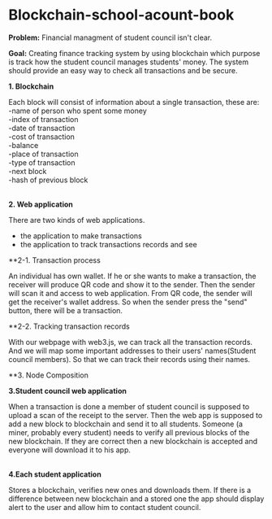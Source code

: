 # Blockchain-school-acount-book

**Problem:** Financial managment of student council isn't clear.

**Goal:** Creating finance tracking system by using blockchain which purpose is track how the student council manages students' money.
The system should provide an easy way to check all transactions and be secure.


**1. Blockchain**


Each block will consist of information about a single transaction, these are: <br>
  -name of person who spent some money<br>
  -index of transaction<br>
  -date of transaction<br>
  -cost of transaction<br>
  -balance<br>
  -place of transaction<br>
  -type of transaction<br>
  -next block<br>
  -hash of previous block<br><br>
  
**2. Web application**

There are two kinds of web applications.
- the application to make transactions
- the application to track transactions records and see

**2-1. Transaction process

An individual has own wallet. If he or she wants to make a transaction, the receiver will produce QR code and show it to the sender.
Then the sender will scan it and access to web application. From QR code, the sender will get the receiver's wallet address. So when the sender press the "send" button, there will be a transaction.

**2-2. Tracking transaction records

With our webpage with web3.js, we can track all the transaction records. And we will map some important addresses to their users' names(Student council members). So that we can track their records using their names.<br>

**3. Node Composition

**3.Student council web application**


When a transaction is done a member of student council is supposed to upload a scan of the receipt to the server. Then the web app is supposed to add a new block to blockchain and send it to all students. Someone (a miner, probably every student) needs to verify all previous blocks of the new blockchain. If they are correct then a new blockchain is accepted and everyone will download it to his app.<br><br>
 
 
**4.Each student application**


Stores a blockchain, verifies new ones and downloads them. If there is a difference between new blockchain and a stored one the app should display alert to the user and allow him to contact student council.<br><br>


